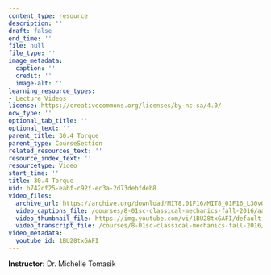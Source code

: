 ```yaml
---
content_type: resource
description: ''
draft: false
end_time: ''
file: null
file_type: ''
image_metadata:
  caption: ''
  credit: ''
  image-alt: ''
learning_resource_types:
- Lecture Videos
license: https://creativecommons.org/licenses/by-nc-sa/4.0/
ocw_type: ''
optional_tab_title: ''
optional_text: ''
parent_title: 30.4 Torque
parent_type: CourseSection
related_resources_text: ''
resource_index_text: ''
resourcetype: Video
start_time: ''
title: 30.4 Torque
uid: b742cf25-eabf-c92f-ec3a-2d73debfdeb8
video_files:
  archive_url: https://archive.org/download/MIT8.01F16/MIT8_01F16_L30v04_360p.mp4
  video_captions_file: /courses/8-01sc-classical-mechanics-fall-2016/aa5ba100eca25b728e56040128de6512_1BU28txGAFI.vtt
  video_thumbnail_file: https://img.youtube.com/vi/1BU28txGAFI/default.jpg
  video_transcript_file: /courses/8-01sc-classical-mechanics-fall-2016/cf03c05682d1451bc928a4dba047b705_1BU28txGAFI.pdf
video_metadata:
  youtube_id: 1BU28txGAFI
---
```

**Instructor:** Dr. Michelle Tomasik